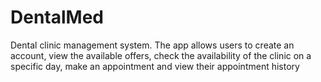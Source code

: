 # DentalMed
Dental clinic management system. The app allows users to create an account, view the available offers, check the availability of the clinic on a specific day, make an appointment and view their appointment history
